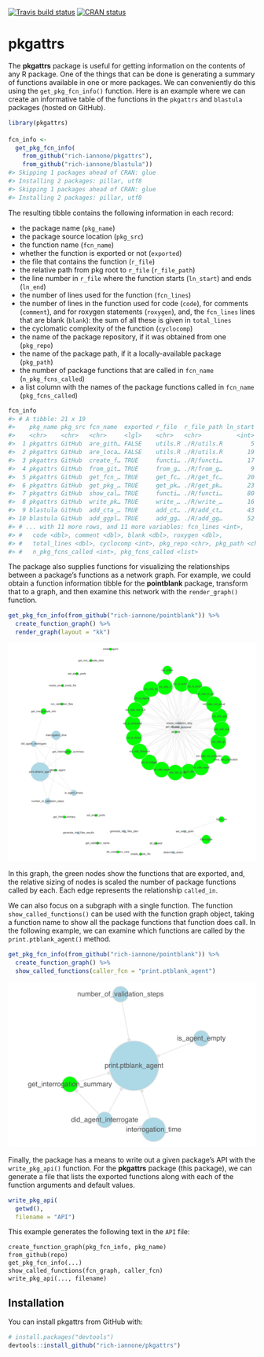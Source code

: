 
<!-- README.md is generated from README.Rmd. Please edit that file -->

[![Travis build
status](https://travis-ci.org/rich-iannone/pkgattrs.svg?branch=master)](https://travis-ci.org/rich-iannone/pkgattrs)
[![CRAN
status](https://www.r-pkg.org/badges/version/pkgattrs)](https://cran.r-project.org/package=pkgattrs)

# pkgattrs

The **pkgattrs** package is useful for getting information on the
contents of any R package. One of the things that can be done is
generating a summary of functions available in one or more packages. We
can conveniently do this using the `get_pkg_fcn_info()` function. Here
is an example where we can create an informative table of the functions
in the `pkgattrs` and `blastula` packages (hosted on GitHub).

``` r
library(pkgattrs)

fcn_info <-
  get_pkg_fcn_info(
    from_github("rich-iannone/pkgattrs"),
    from_github("rich-iannone/blastula"))
#> Skipping 1 packages ahead of CRAN: glue
#> Installing 2 packages: pillar, utf8
#> Skipping 1 packages ahead of CRAN: glue
#> Installing 2 packages: pillar, utf8
```

The resulting tibble contains the following information in each record:

  - the package name (`pkg_name`)
  - the package source location (`pkg_src`)
  - the function name (`fcn_name`)
  - whether the function is exported or not (`exported`)
  - the file that contains the function (`r_file`)
  - the relative path from pkg root to `r_file` (`r_file_path`)
  - the line number in `r_file` where the function starts (`ln_start`)
    and ends (`ln_end`)
  - the number of lines used for the function (`fcn_lines`)
  - the number of lines in the function used for code (`code`), for
    comments (`comment`), and for roxygen statements (`roxygen`), and,
    the `fcn_lines` lines that are blank (`blank`): the sum of all these
    is given in `total_lines`
  - the cyclomatic complexity of the function (`cyclocomp`)
  - the name of the package repository, if it was obtained from one
    (`pkg_repo`)
  - the name of the package path, if it a locally-available package
    (`pkg_path`)
  - the number of package functions that are called in `fcn_name`
    (`n_pkg_fcns_called`)
  - a list column with the names of the package functions called in
    `fcn_name` (`pkg_fcns_called`)

<!-- end list -->

``` r
fcn_info
#> # A tibble: 21 x 19
#>    pkg_name pkg_src fcn_name  exported r_file  r_file_path ln_start ln_end
#>    <chr>    <chr>   <chr>     <lgl>    <chr>   <chr>          <int>  <int>
#>  1 pkgattrs GitHub  are_gith… FALSE    utils.R ./R/utils.R        5     13
#>  2 pkgattrs GitHub  are_loca… FALSE    utils.R ./R/utils.R       19     26
#>  3 pkgattrs GitHub  create_f… TRUE     functi… ./R/functi…       17     66
#>  4 pkgattrs GitHub  from_git… TRUE     from_g… ./R/from_g…        9     16
#>  5 pkgattrs GitHub  get_fcn_… TRUE     get_fc… ./R/get_fc…       20    145
#>  6 pkgattrs GitHub  get_pkg_… TRUE     get_pk… ./R/get_pk…       23    347
#>  7 pkgattrs GitHub  show_cal… TRUE     functi… ./R/functi…       80     92
#>  8 pkgattrs GitHub  write_pk… TRUE     write_… ./R/write_…       16     77
#>  9 blastula GitHub  add_cta_… TRUE     add_ct… ./R/add_ct…       43     66
#> 10 blastula GitHub  add_ggpl… TRUE     add_gg… ./R/add_gg…       52     71
#> # ... with 11 more rows, and 11 more variables: fcn_lines <int>,
#> #   code <dbl>, comment <dbl>, blank <dbl>, roxygen <dbl>,
#> #   total_lines <dbl>, cyclocomp <int>, pkg_repo <chr>, pkg_path <chr>,
#> #   n_pkg_fcns_called <int>, pkg_fcns_called <list>
```

The package also supplies functions for visualizing the relationships
between a package’s functions as a network graph. For example, we could
obtain a function information tibble for the **pointblank** package,
transform that to a graph, and then examine this network with the
`render_graph()` function.

``` r
get_pkg_fcn_info(from_github("rich-iannone/pointblank")) %>%
  create_function_graph() %>%
  render_graph(layout = "kk")
```

<img src="man/figures/pointblank_graph.png">

In this graph, the green nodes show the functions that are exported,
and, the relative sizing of nodes is scaled the number of package
functions called by each. Each edge represents the relationship
`called_in`.

We can also focus on a subgraph with a single function. The function
`show_called_functions()` can be used with the function graph object,
taking a function name to show all the package functions that function
does call. In the following example, we can examine which functions are
called by the `print.ptblank_agent()` method.

``` r
get_pkg_fcn_info(from_github("rich-iannone/pointblank")) %>%
  create_function_graph() %>%
  show_called_functions(caller_fcn = "print.ptblank_agent")
```

<img src="man/figures/pointblank_called_functions.png">

Finally, the package has a means to write out a given package’s API with
the `write_pkg_api()` function. For the **pkgattrs** package (this
package), we can generate a file that lists the exported functions along
with each of the function arguments and default values.

``` r
write_pkg_api(
  getwd(),
  filename = "API")
```

This example generates the following text in the `API` file:

    create_function_graph(pkg_fcn_info, pkg_name)
    from_github(repo)
    get_pkg_fcn_info(...)
    show_called_functions(fcn_graph, caller_fcn)
    write_pkg_api(..., filename)

## Installation

You can install pkgattrs from GitHub with:

``` r
# install.packages("devtools")
devtools::install_github("rich-iannone/pkgattrs")
```
